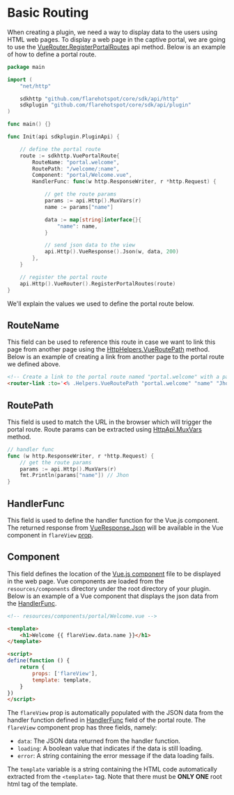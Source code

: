 
# Basic Routing

When creating a plugin, we need a way to display data to the users using HTML web pages. To display a web page in the captive portal,
we are going to use the [VueRouter.RegisterPortalRoutes](../api/vue-router.md#registerportalroutes) api method.
Below is an example of how to define a portal route.

```go
package main

import (
	"net/http"

	sdkhttp "github.com/flarehotspot/core/sdk/api/http"
	sdkplugin "github.com/flarehotspot/core/sdk/api/plugin"
)

func main() {}

func Init(api sdkplugin.PluginApi) {

    // define the portal route
    route := sdkhttp.VuePortalRoute{
        RouteName: "portal.welcome",
        RoutePath: "/welcome/:name",
        Component: "portal/Welcome.vue",
        HandlerFunc: func(w http.ResponseWriter, r *http.Request) {

            // get the route params
            params := api.Http().MuxVars(r)
            name := params["name"]

            data := map[string]interface{}{
                "name": name,
            }

            // send json data to the view
            api.Http().VueResponse().Json(w, data, 200)
        },
    }

    // register the portal route
    api.Http().VueRouter().RegisterPortalRoutes(route)
}
```

We'll explain the values we used to define the portal route below.

## RouteName
This field can be used to reference this route in case we want to link this page from another page using the [HttpHelpers.VueRoutePath](../api/http-helpers.md#vueroutepath) method. Below is an example of creating a link from another page to the portal route we defined above.

```html
<!-- Create a link to the portal route named "portal.welcome" with a param "name" of value "Jhon" -->
<router-link :to='<% .Helpers.VueRoutePath "portal.welcome" "name" "Jhon" %>'>Go to welcome page</router-link>
```

## RoutePath
This field is used to match the URL in the browser which will trigger the portal route. Route params can be extracted using
[HttpApi.MuxVars](../api/http-api.md#muxvars) method.

```go
// handler func
func (w http.ResponseWriter, r *http.Request) {
    // get the route params
    params := api.Http().MuxVars(r)
    fmt.Println(params["name"]) // Jhon
}
```

## HandlerFunc
This field is used to define the handler function for the Vue.js component. The returned response from [VueResponse.Json](../api/vue-response.md#json) will be available in the Vue component in `flareView` [prop](https://v2.vuejs.org/v2/guide/components-props).

## Component
This field defines the location of the [Vue.js component](https://v2.vuejs.org/v2/guide/components) file to be displayed in the web page. Vue components are loaded from the `resources/components` directory under the root directory of your plugin. Below is an example of a Vue component that displays the json data from the [HandlerFunc](#handlerfunc).

```html
<!-- resources/components/portal/Welcome.vue -->

<template>
    <h1>Welcome {{ flareView.data.name }}</h1>
</template>

<script>
define(function () {
    return {
        props: ['flareView'],
        template: template,
    }
})
</script>
```

The `flareView` prop is automatically populated with the JSON data from the handler function defined in [HandlerFunc](#handlerfunc) field of the portal route. The `flareView` component prop has three fields, namely:

- `data`: The JSON data returned from the handler function.
- `loading`: A boolean value that indicates if the data is still loading.
- `error`: A string containing the error message if the data loading fails.

The `template` variable is a string containing the HTML code automatically extracted from the `<template>` tag. Note that there must be **ONLY ONE** root html tag of the template.
